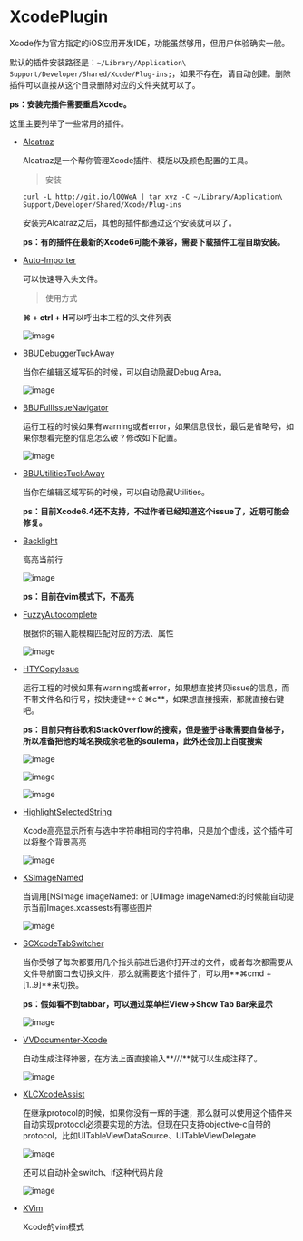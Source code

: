 # XcodePlugin
Xcode作为官方指定的iOS应用开发IDE，功能虽然够用，但用户体验确实一般。

默认的插件安装路径是：`~/Library/Application\ Support/Developer/Shared/Xcode/Plug-ins;`，如果不存在，请自动创建。删除插件可以直接从这个目录删除对应的文件夹就可以了。

**ps：安装完插件需要重启Xcode。**

这里主要列举了一些常用的插件。

* [Alcatraz](https://github.com/supermarin/Alcatraz)

    Alcatraz是一个帮你管理Xcode插件、模版以及颜色配置的工具。

    > 安装

    `curl -L http://git.io/lOQWeA | tar xvz -C ~/Library/Application\ Support/Developer/Shared/Xcode/Plug-ins`

    安装完Alcatraz之后，其他的插件都通过这个安装就可以了。

    **ps：有的插件在最新的Xcode6可能不兼容，需要下载插件工程自助安装。**

* [Auto-Importer](https://github.com/citrusbyte/Auto-Importer-for-Xcode)
    
    可以快速导入头文件。

    > 使用方式
    
    **⌘ + ctrl + H**可以呼出本工程的头文件列表

    ![image](https://github.com/citrusbyte/Auto-Importer-for-Xcode/raw/master/demo.gif)

* [BBUDebuggerTuckAway](https://github.com/neonichu/BBUDebuggerTuckAway)
    
    当你在编辑区域写码的时候，可以自动隐藏Debug Area。

    ![image](https://github.com/neonichu/BBUDebuggerTuckAway/raw/master/plugin.gif)

* [BBUFullIssueNavigator](https://github.com/neonichu/BBUFullIssueNavigator)

    运行工程的时候如果有warning或者error，如果信息很长，最后是省略号，如果你想看完整的信息怎么破？修改如下配置。

    ![image](https://github.com/neonichu/BBUFullIssueNavigator/raw/master/issue-nav-fixed.png)

* [BBUUtilitiesTuckAway](https://github.com/neonichu/BBUUtilitiesTuckAway)

    当你在编辑区域写码的时候，可以自动隐藏Utilities。

    **ps：目前Xcode6.4还不支持，不过作者已经知道这个issue了，近期可能会修复。**

* [Backlight](https://github.com/limejelly/Backlight-for-XCode)

    高亮当前行

    ![image](https://raw.githubusercontent.com/limejelly/Backlight-for-XCode/master/screenshot.png)

    **ps：目前在vim模式下，不高亮**

* [FuzzyAutocomplete](https://github.com/FuzzyAutocomplete/FuzzyAutocompletePlugin)

    根据你的输入能模糊匹配对应的方法、属性

    ![image](https://github.com/FuzzyAutocomplete/FuzzyAutocompletePlugin/raw/master/demo.gif)

* [HTYCopyIssue](https://github.com/hanton/CopyIssue-Xcode-Plugin)

    运行工程的时候如果有warning或者error，如果想直接拷贝issue的信息，而不带文件名和行号，按快捷键**⇧⌘c**，如果想直接搜索，那就直接右键吧。

    **ps：目前只有谷歌和StackOverflow的搜索，但是鉴于谷歌需要自备梯子，所以准备把他的域名换成余老板的soulema，此外还会加上百度搜索**

    ![image](https://github.com/hanton/CopyIssue-Xcode-Plugin/raw/master/screenshots/Step1.png?raw=true)

    ![image](https://github.com/hanton/CopyIssue-Xcode-Plugin/raw/master/screenshots/Step2.png?raw=true)

    ![image](https://github.com/hanton/CopyIssue-Xcode-Plugin/raw/master/screenshots/Step2Alternate.png?raw=true)

* [HighlightSelectedString](https://github.com/keepyounger/HighlightSelectedString)

    Xcode高亮显示所有与选中字符串相同的字符串，只是加个虚线，这个插件可以将整个背景高亮

    ![image](https://github.com/keepyounger/HighlightSelectedString/raw/master/demo.png)

* [KSImageNamed](https://github.com/ksuther/KSImageNamed-Xcode)

    当调用[NSImage imageNamed: or [UIImage imageNamed:的时候能自动提示当前Images.xcassests有哪些图片

    ![image](https://camo.githubusercontent.com/c354bf04524df86daeabe7a6d2b9926fac790f85/68747470733a2f2f7261772e6769746875622e636f6d2f6b7375746865722f4b53496d6167654e616d65642d58636f64652f6d61737465722f73637265656e73686f742e676966)

* [SCXcodeTabSwitcher](https://github.com/stefanceriu/SCXcodeTabSwitcher)

    当你受够了每次都要用几个指头前进后退你打开过的文件，或者每次都需要从文件导航窗口去切换文件，那么就需要这个插件了，可以用**⌘cmd + [1..9]**来切换。

    **ps：假如看不到tabbar，可以通过菜单栏View->Show Tab Bar来显示**

    ![image](https://camo.githubusercontent.com/7d875364ccb19ee10b7c1c8d84205c56014936f5/68747470733a2f2f646c2e64726f70626f7875736572636f6e74656e742e636f6d2f752f31323734383230312f5265636f7264696e67732f534358636f646554616253776974636865722f534358636f646554616253776974636865722e676966)

* [VVDocumenter-Xcode](https://github.com/onevcat/VVDocumenter-Xcode)

    自动生成注释神器，在方法上面直接输入**///**就可以生成注释了。

    ![image](https://camo.githubusercontent.com/ca5518c9872e15b8a95b9d8c5f44bc331977d710/68747470733a2f2f7261772e6769746875622e636f6d2f6f6e65766361742f5656446f63756d656e7465722d58636f64652f6d61737465722f53637265656e53686f742e676966)

* [XLCXcodeAssist](https://github.com/xlc/XLCXcodeAssist)

    在继承protocol的时候，如果你没有一辉的手速，那么就可以使用这个插件来自动实现protocol必须要实现的方法。但现在只支持objective-c自带的protocol，比如UITableViewDataSource、UITableViewDelegate

    ![image](https://raw.githubusercontent.com/xlc/XLCXcodeAssist/master/images/method.png)

    还可以自动补全switch、if这种代码片段

    ![image](https://raw.githubusercontent.com/xlc/XLCXcodeAssist/master/images/switch.png)

* [XVim](https://github.com/XVimProject/XVim)

    Xcode的vim模式